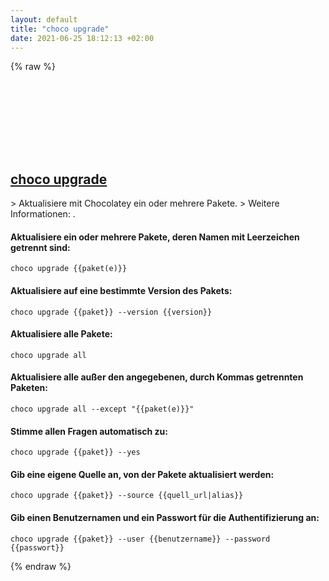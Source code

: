 ```yaml
---
layout: default
title: "choco upgrade"
date: 2021-06-25 18:12:13 +02:00
---
```

{% raw %}
<h2 id="choco-upgrade">
  <a href="/de/windows/choco-upgrade.html">choco upgrade</a> <a href="#choco-upgrade"><svg class="icon">
    <use href="/assets/images/unicode_sprite.svg#link" />
  </svg></a>
</h2>
> Aktualisiere mit Chocolatey ein oder mehrere Pakete.
> Weitere Informationen: <https://chocolatey.org/docs/commands-upgrade>.

#### Aktualisiere ein oder mehrere Pakete, deren Namen mit Leerzeichen getrennt sind:
```shell
choco upgrade {{paket(e)}}
```
#### Aktualisiere auf eine bestimmte Version des Pakets:
```shell
choco upgrade {{paket}} --version {{version}}
```
#### Aktualisiere alle Pakete:
```shell
choco upgrade all
```
#### Aktualisiere alle außer den angegebenen, durch Kommas getrennten Paketen:
```shell
choco upgrade all --except "{{paket(e)}}"
```
#### Stimme allen Fragen automatisch zu:
```shell
choco upgrade {{paket}} --yes
```
#### Gib eine eigene Quelle an, von der Pakete aktualisiert werden:
```shell
choco upgrade {{paket}} --source {{quell_url|alias}}
```
#### Gib einen Benutzernamen und ein Passwort für die Authentifizierung an:
```shell
choco upgrade {{paket}} --user {{benutzername}} --password {{passwort}}
```
{% endraw %}